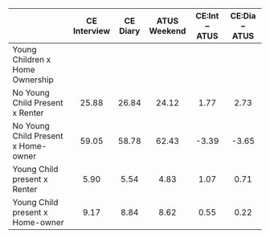 
|                      | CE<br>Interview |  CE<br>Diary | ATUS<br>Weekend | CE:Int &minus; ATUS | CE:Dia &minus; ATUS |
| -------------------- | :----------: | :----------: | :----------: | :----------: | :----------: |
| Young Children x Home Ownership |              |              |              |              |              |
| No Young Child Present x Renter |        25.88 |        26.84 |        24.12 |         1.77 |         2.73 |
| No Young Child Present x Home-owner |        59.05 |        58.78 |        62.43 |        -3.39 |        -3.65 |
| Young Child present x Renter |         5.90 |         5.54 |         4.83 |         1.07 |         0.71 |
| Young Child present x Home-owner |         9.17 |         8.84 |         8.62 |         0.55 |         0.22 |

